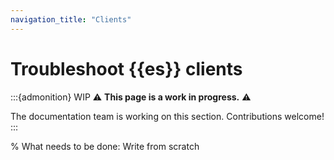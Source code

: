 ```yaml
---
navigation_title: "Clients"
---
```


# Troubleshoot {{es}} clients

:::{admonition} WIP
⚠️ **This page is a work in progress.** ⚠️

The documentation team is working on this section. Contributions welcome!
:::

% What needs to be done: Write from scratch